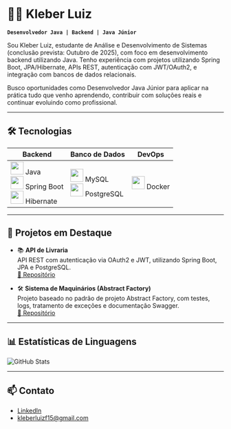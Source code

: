 # 👨‍💻 Kleber Luiz

**`Desenvolvedor Java | Backend | Java Júnior`**

Sou Kleber Luiz, estudante de Análise e Desenvolvimento de Sistemas (conclusão prevista: Outubro de 2025), com foco em desenvolvimento backend utilizando Java. Tenho experiência com projetos utilizando Spring Boot, JPA/Hibernate, APIs REST, autenticação com JWT/OAuth2, e integração com bancos de dados relacionais.

Busco oportunidades como Desenvolvedor Java Júnior para aplicar na prática tudo que venho aprendendo, contribuir com soluções reais e continuar evoluindo como profissional.

---

## 🛠️ Tecnologias

<div align="center">

| Backend | Banco de Dados | DevOps |
|--------|----------------|--------|
| <img src="https://cdn.jsdelivr.net/gh/devicons/devicon/icons/java/java-original.svg" width="30"/> Java <br> <img src="https://cdn.jsdelivr.net/gh/devicons/devicon/icons/spring/spring-original.svg" width="30"/> Spring Boot <br> <img src="https://cdn.jsdelivr.net/gh/devicons/devicon/icons/hibernate/hibernate-original.svg" width="30"/> Hibernate | <img src="https://cdn.jsdelivr.net/gh/devicons/devicon/icons/mysql/mysql-original.svg" width="30"/> MySQL <br> <img src="https://cdn.jsdelivr.net/gh/devicons/devicon/icons/postgresql/postgresql-original.svg" width="30"/> PostgreSQL | <img src="https://cdn.jsdelivr.net/gh/devicons/devicon/icons/docker/docker-original.svg" width="30"/> Docker |

</div>

---

## 🚀 Projetos em Destaque

- 📚 **API de Livraria**  
  API REST com autenticação via OAuth2 e JWT, utilizando Spring Boot, JPA e PostgreSQL.  
  [🔗 Repositório](https://github.com/kleberlz17/library_api)

- 🛠️ **Sistema de Maquinários (Abstract Factory)**  
  Projeto baseado no padrão de projeto Abstract Factory, com testes, logs, tratamento de exceções e documentação Swagger.  
  [🔗 Repositório](https://github.com/kleberlz17/api_maquinario)

---

## 📊 Estatísticas de Linguagens

![GitHub Stats](https://github-readme-stats.vercel.app/api/top-langs/?username=kleberlz17&theme=tokyonight&layout=compact&custom_title=Tecnologias&langs_count=9)

---

## 📫 Contato

- [LinkedIn](https://www.linkedin.com/in/kleberluizferreiramachado/)
- kleberluizf15@gmail.com
